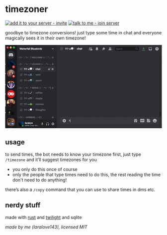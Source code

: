 # timezoner

[![add it to your server - invite](https://img.shields.io/badge/add_it_to_your_server-invite-5865F2?style=for-the-badge&logo=discord&logoColor=white)](https://discord.com/api/oauth2/authorize?client_id=909820903574106203&permissions=265280&scope=bot%20applications.commands)
[![talk to me - join server](https://img.shields.io/badge/talk_to_me-join-5865F2?style=for-the-badge&logo=discord&logoColor=white)](https://discord.gg/RQhskPjrGv)

goodbye to timezone conversions! just type some time in chat and everyone magically sees it in their own timezone!

![example](example.gif)

## usage
to send times, the bot needs to know your timezone first, just type `/timezone` and it’ll suggest timezones for you
- you only do this once of course
- only the people that type times need to do this, the rest reading the time don't need to do anything!

there’s also a `/copy` command that you can use to share times in dms etc.

## nerdy stuff
made with [rust](https://www.rust-lang.org) and [twilight](https://github.com/twilight-rs/twilight) and sqlite

*made by me (laralove143), licensed MIT*
